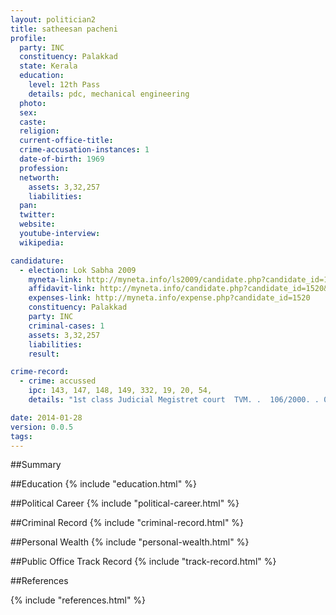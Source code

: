 ```yaml
---
layout: politician2
title: satheesan pacheni
profile: 
  party: INC
  constituency: Palakkad
  state: Kerala
  education: 
    level: 12th Pass
    details: pdc, mechanical engineering
  photo: 
  sex: 
  caste: 
  religion: 
  current-office-title: 
  crime-accusation-instances: 1
  date-of-birth: 1969
  profession: 
  networth: 
    assets: 3,32,257
    liabilities: 
  pan: 
  twitter: 
  website: 
  youtube-interview: 
  wikipedia: 

candidature: 
  - election: Lok Sabha 2009
    myneta-link: http://myneta.info/ls2009/candidate.php?candidate_id=1520
    affidavit-link: http://myneta.info/candidate.php?candidate_id=1520&scan=original
    expenses-link: http://myneta.info/expense.php?candidate_id=1520
    constituency: Palakkad 
    party: INC
    criminal-cases: 1
    assets: 3,32,257
    liabilities: 
    result:  

crime-record: 
  - crime: accussed
    ipc: 143, 147, 148, 149, 332, 19, 20, 54,
    details: "1st class Judicial Megistret court  TVM. .  106/2000. . 07/04/2000" 

date: 2014-01-28
version: 0.0.5
tags: 
---
```

##Summary


##Education
{% include "education.html" %}


##Political Career
{% include "political-career.html" %}


##Criminal Record
{% include "criminal-record.html" %}


##Personal Wealth
{% include "personal-wealth.html" %}


##Public Office Track Record
{% include "track-record.html" %}


##References


{% include "references.html" %}